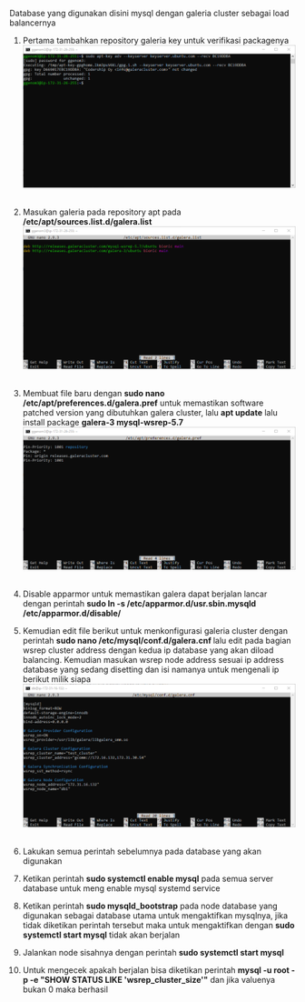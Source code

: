Database yang digunakan disini mysql dengan galeria cluster sebagai load balancernya
<br>
1. Pertama tambahkan repository galeria key untuk verifikasi packagenya <br>
![1.2.png](https://github.com/GGenom3/DumbWaysDevOps/blob/main/TaskM2/Images/1.2.PNG)<br><br>

2. Masukan galeria pada repository apt pada <b>/etc/apt/sources.list.d/galera.list</b> <br>
![2.2.png](https://github.com/GGenom3/DumbWaysDevOps/blob/main/TaskM2/Images/2.2.PNG)<br><br>

3. Membuat file baru dengan <b>sudo nano /etc/apt/preferences.d/galera.pref</b> untuk memastikan software patched version yang dibutuhkan galera cluster, lalu <b>apt update</b> lalu install package <b>galera-3 mysql-wsrep-5.7</b><br>
![3.2.png](https://github.com/GGenom3/DumbWaysDevOps/blob/main/TaskM2/Images/3.2.PNG)<br><br>

4. Disable apparmor untuk memastikan galera dapat berjalan lancar dengan perintah <b>sudo ln -s /etc/apparmor.d/usr.sbin.mysqld /etc/apparmor.d/disable/
</b> <br>
5. Kemudian edit file berikut untuk menkonfigurasi galeria cluster dengan perintah <b>sudo nano /etc/mysql/conf.d/galera.cnf
</b> lalu edit pada bagian wsrep cluster address dengan kedua ip database yang akan diload balancing. Kemudian masukan wsrep node address sesuai ip address database yang sedang disetting dan isi namanya untuk mengenali ip berikut milik siapa<br>
![4.2.png](https://github.com/GGenom3/DumbWaysDevOps/blob/main/TaskM2/Images/4.2.PNG)<br><br>

6. Lakukan semua perintah sebelumnya pada database yang akan digunakan<br>
7. Ketikan perintah <b>sudo systemctl enable mysql</b> pada semua server database untuk meng enable mysql systemd service<br>
8. Ketikan perintah <b>sudo mysqld_bootstrap</b> pada node database yang digunakan sebagai database utama untuk mengaktifkan mysqlnya, jika tidak diketikan perintah tersebut maka untuk mengaktifkan dengan <b>sudo systemctl start mysql</b> tidak akan berjalan<br>
9. Jalankan node sisahnya dengan perintah <b>sudo systemctl start mysql</b>
10. Untuk mengecek apakah berjalan bisa diketikan perintah <b>mysql -u root -p -e "SHOW STATUS LIKE 'wsrep_cluster_size'"</b> dan jika valuenya bukan 0 maka berhasil
